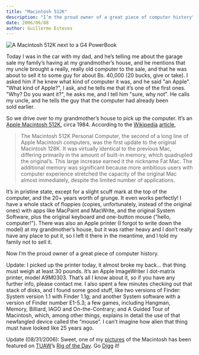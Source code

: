 ```yaml
---
title: "Macintosh 512K"
description: "I’m the proud owner of a great piece of computer history"
date: 2006/06/08
author: Guillermo Esteves
---
```


![A Macintosh 512K next to a G4 PowerBook](blog/2006-06-23-macintosh-512k/174194303_289ea55115_o.jpg)

Today I was in the car with my dad, and he’s telling me about the garage sale my family’s having at my grandmother’s house, and he mentions that my uncle brought a really, really old computer to the sale, and that he was about to sell it to some guy for about Bs. 40,000 (20 bucks, give or take). I asked him if he knew what kind of computer it was, and he said "an Apple". "What kind of Apple?", I ask, and he tells me that it’s one of the first ones. "Why? Do you want it?", he asks me, and I tell him "sure, why not". He calls my uncle, and he tells the guy that the computer had already been sold earlier.

So we drive over to my grandmother’s house to pick up the computer. It’s an [Apple Macintosh 512K](http://en.wikipedia.org/wiki/Macintosh_512K), circa 1984. According to the [Wikipedia](http://en.wikipedia.org) [article](http://en.wikipedia.org/wiki/Macintosh_512K),

> The Macintosh 512K Personal Computer, the second of a long line of Apple Macintosh computers, was the first update to the original Macintosh 128K. It was virtually identical to the previous Mac, differing primarily in the amount of built-in memory, which quadrupled the original’s. This large increase earned it the nickname Fat Mac. The additional memory was significant because more ambitious users with computer experience stretched the capacity of the original Mac almost immediately, despite the limited number of applications.

It’s in pristine state, except for a slight scuff mark at the top of the computer, and the 20+ years worth of grunge. It even works perfectly! I have a whole stack of floppies (copies, unfortunately, instead of the original ones) with apps like MacPaint and MacWrite, and the original System Software, plus the original keyboard and one-button mouse ("hello, computer!"). There was also an Apple printer (I forgot to write down the model) at my grandmother’s house, but it was rather heavy and I don’t really have any place to put it, so I left it there in the meantime, and I told my family not to sell it.

Now I’m the proud owner of a great piece of computer history.

Update: I picked up the printer today, it almost broke my back… that thing must weigh at least 30 pounds. It’s an Apple ImageWriter I dot-matrix printer, model A9M0303. That’s all I know about it, so if you have any further info, please contact me. I also spent a few minutes checking out that stack of disks, and I found some good stuff, like two versions of Finder: System version 1.1 with Finder 1.1g; and another System software with a version of Finder number E1-5.3; a few games, including Hangman, Memory, Billiard, IAGO and On-the-Contrary; and A Guided Tour of Macintosh, which, among other things, explains in detail the use of that newfangled device called the “mouse”. I can’t imagine how alien that thing must have looked like 25 years ago.

Update (08/31/2006): Sweet, one of my [pictures](http://www.flickr.com/photos/gesteves/174194407/) of the Macintosh has been featured on [TUAW](http://www.tuaw.com/)’s [Rig of the Day](http://www.tuaw.com/2006/08/30/rig-of-the-day-retro-simplistic/). Go [Digg](http://digg.com/apple/A_Macintosh_512k_and_a_PowerBook_G4) it!
